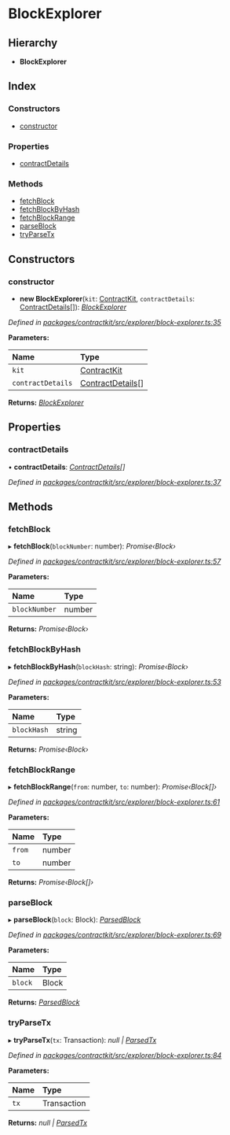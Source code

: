 # BlockExplorer

## Hierarchy

* **BlockExplorer**

## Index

### Constructors

* [constructor](_explorer_block_explorer_.blockexplorer.md#constructor)

### Properties

* [contractDetails](_explorer_block_explorer_.blockexplorer.md#contractdetails)

### Methods

* [fetchBlock](_explorer_block_explorer_.blockexplorer.md#fetchblock)
* [fetchBlockByHash](_explorer_block_explorer_.blockexplorer.md#fetchblockbyhash)
* [fetchBlockRange](_explorer_block_explorer_.blockexplorer.md#fetchblockrange)
* [parseBlock](_explorer_block_explorer_.blockexplorer.md#parseblock)
* [tryParseTx](_explorer_block_explorer_.blockexplorer.md#tryparsetx)

## Constructors

### constructor

+ **new BlockExplorer**\(`kit`: [ContractKit](_kit_.contractkit.md), `contractDetails`: [ContractDetails](../interfaces/_explorer_base_.contractdetails.md)\[\]\): [_BlockExplorer_](_explorer_block_explorer_.blockexplorer.md)

_Defined in_ [_packages/contractkit/src/explorer/block-explorer.ts:35_](https://github.com/celo-org/celo-monorepo/blob/master/packages/contractkit/src/explorer/block-explorer.ts#L35)

**Parameters:**

| Name | Type |
| :--- | :--- |
| `kit` | [ContractKit](_kit_.contractkit.md) |
| `contractDetails` | [ContractDetails](../interfaces/_explorer_base_.contractdetails.md)\[\] |

**Returns:** [_BlockExplorer_](_explorer_block_explorer_.blockexplorer.md)

## Properties

### contractDetails

• **contractDetails**: [_ContractDetails_](../interfaces/_explorer_base_.contractdetails.md)_\[\]_

_Defined in_ [_packages/contractkit/src/explorer/block-explorer.ts:37_](https://github.com/celo-org/celo-monorepo/blob/master/packages/contractkit/src/explorer/block-explorer.ts#L37)

## Methods

### fetchBlock

▸ **fetchBlock**\(`blockNumber`: number\): _Promise‹Block›_

_Defined in_ [_packages/contractkit/src/explorer/block-explorer.ts:57_](https://github.com/celo-org/celo-monorepo/blob/master/packages/contractkit/src/explorer/block-explorer.ts#L57)

**Parameters:**

| Name | Type |
| :--- | :--- |
| `blockNumber` | number |

**Returns:** _Promise‹Block›_

### fetchBlockByHash

▸ **fetchBlockByHash**\(`blockHash`: string\): _Promise‹Block›_

_Defined in_ [_packages/contractkit/src/explorer/block-explorer.ts:53_](https://github.com/celo-org/celo-monorepo/blob/master/packages/contractkit/src/explorer/block-explorer.ts#L53)

**Parameters:**

| Name | Type |
| :--- | :--- |
| `blockHash` | string |

**Returns:** _Promise‹Block›_

### fetchBlockRange

▸ **fetchBlockRange**\(`from`: number, `to`: number\): _Promise‹Block\[\]›_

_Defined in_ [_packages/contractkit/src/explorer/block-explorer.ts:61_](https://github.com/celo-org/celo-monorepo/blob/master/packages/contractkit/src/explorer/block-explorer.ts#L61)

**Parameters:**

| Name | Type |
| :--- | :--- |
| `from` | number |
| `to` | number |

**Returns:** _Promise‹Block\[\]›_

### parseBlock

▸ **parseBlock**\(`block`: Block\): [_ParsedBlock_](../interfaces/_explorer_block_explorer_.parsedblock.md)

_Defined in_ [_packages/contractkit/src/explorer/block-explorer.ts:69_](https://github.com/celo-org/celo-monorepo/blob/master/packages/contractkit/src/explorer/block-explorer.ts#L69)

**Parameters:**

| Name | Type |
| :--- | :--- |
| `block` | Block |

**Returns:** [_ParsedBlock_](../interfaces/_explorer_block_explorer_.parsedblock.md)

### tryParseTx

▸ **tryParseTx**\(`tx`: Transaction\): _null \|_ [_ParsedTx_](../interfaces/_explorer_block_explorer_.parsedtx.md)

_Defined in_ [_packages/contractkit/src/explorer/block-explorer.ts:84_](https://github.com/celo-org/celo-monorepo/blob/master/packages/contractkit/src/explorer/block-explorer.ts#L84)

**Parameters:**

| Name | Type |
| :--- | :--- |
| `tx` | Transaction |

**Returns:** _null \|_ [_ParsedTx_](../interfaces/_explorer_block_explorer_.parsedtx.md)

